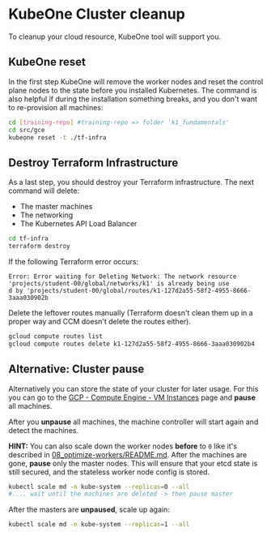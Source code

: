 # KubeOne Cluster cleanup

To cleanup your cloud resource, KubeOne tool will support you.

## KubeOne reset

In the first step KubeOne will remove the worker nodes and reset the control plane nodes to the state before you installed Kubernetes. The command is also helpful if during the installation something breaks, and you don't want to re-provision all machines:

```bash
cd [training-repo] #training-repo => folder 'k1_fundamentals'
cd src/gce
kubeone reset -t ./tf-infra
```

## Destroy Terraform Infrastructure

As a last step, you should destroy your Terraform infrastructure. The next command will delete:
- The master machines
- The networking
- The Kubernetes API Load Balancer

```bash
cd tf-infra
terraform destroy
```

If the following Terraform error occurs:

```text
Error: Error waiting for Deleting Network: The network resource 'projects/student-00/global/networks/k1' is already being use
d by 'projects/student-00/global/routes/k1-127d2a55-58f2-4955-8666-3aaa030902b
```
Delete the leftover routes manually (Terraform doesn't clean them up in a proper way and CCM doesn't delete the routes either).

```bash
gcloud compute routes list
gcloud compute routes delete k1-127d2a55-58f2-4955-8666-3aaa030902b4
```

## Alternative: Cluster pause

Alternatively you can store the state of your cluster for later usage. For this you can go to the [GCP - Compute Engine - VM Instances](https://console.cloud.google.com/compute/instances) page and **pause** all machines. 

After you **unpause** all machines, the machine controller will start again and detect the machines.

**HINT:** You can also scale down the worker nodes **before** to `0` like it's described in [08_optimize-workers/README.md](../08_optimize-workers/README.md). After the machines are gone, **pause** only the master nodes. This will ensure that your etcd state is still secured, and the stateless worker node config is stored.

```bash
kubectl scale md -n kube-system --replicas=0 --all
#.... wait until the machines are deleted -> then pause master
```

After the masters are **unpaused**, scale up again:

```bash
kubectl scale md -n kube-system --replicas=1 --all
```
